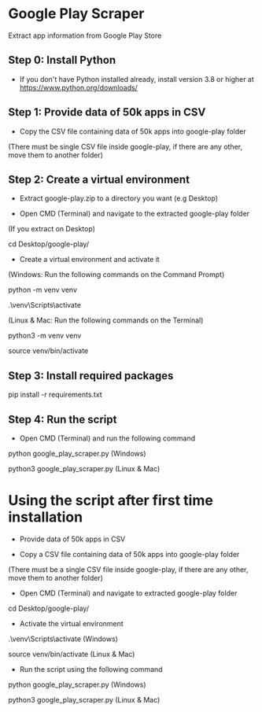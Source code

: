 # Google Play Scraper

Extract app information from Google Play Store

## Step 0: Install Python

- If you don't have Python installed already, install version 3.8 or higher at
https://www.python.org/downloads/ 

## Step 1: Provide data of 50k apps in CSV

- Copy the CSV file containing data of 50k apps into google-play folder

(There must be single CSV file inside google-play, if there are any other, move them to another folder)

## Step 2: Create a virtual environment

- Extract google-play.zip to a directory you want (e.g Desktop)

- Open CMD (Terminal) and navigate to the extracted google-play folder

(If you extract on Desktop)

cd Desktop/google-play/

- Create a virtual environment and activate it

(Windows: Run the following commands on the Command Prompt)

python -m venv venv

.\venv\Scripts\activate


(Linux & Mac: Run the following commands on the Terminal)

python3 -m venv venv

source venv/bin/activate

## Step 3: Install required packages

pip install -r requirements.txt

## Step 4: Run the script

- Open CMD (Terminal) and run the following command

python google_play_scraper.py (Windows)

python3 google_play_scraper.py (Linux & Mac)



# Using the script after first time installation

- Provide data of 50k apps in CSV

- Copy a CSV file containing data of 50k apps into google-play folder

(There must be a single CSV file inside google-play, if there are any other, move them to another folder)

- Open CMD (Terminal) and navigate to extracted google-play folder

cd Desktop/google-play/

- Activate the virtual environment

.\venv\Scripts\activate (Windows)

source venv/bin/activate (Linux & Mac)

- Run the script using the following command

python google_play_scraper.py (Windows)

python3 google_play_scraper.py (Linux & Mac)